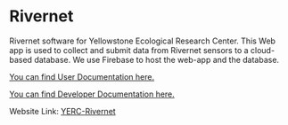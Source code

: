 # Rivernet

 Rivernet software for Yellowstone Ecological Research Center. This Web app is used to collect and submit data from Rivernet sensors to a cloud-based database. We use Firebase to host the web-app and the database.

[You can find User Documentation here.](/Doc/UserDocumentation.md)

[You can find Developer Documentation here.](/Doc/DeveloperDocumentation.md)

Website Link: [YERC-Rivernet](https://yerc-rivernet.firebaseapp.com/)
